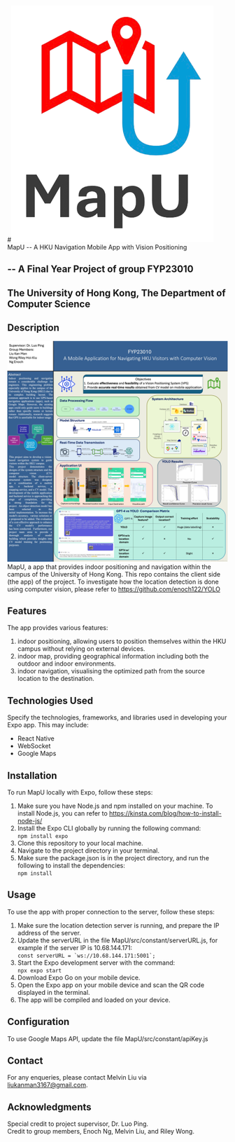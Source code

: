 #![Logo](MapU/assets/favicon.png) MapU -- A HKU Navigation Mobile App with Vision Positioning
## -- A Final Year Project of group FYP23010
## The University of Hong Kong, The Department of Computer Science

## Description
![Poster](MapU/project_info_assets/fyp23010_poster.jpeg)
MapU, a app that provides indoor positioning and navigation within the campus of the University of Hong Kong. This repo contains the client side (the app) of the project. To investigate how the location detection is done using computer vision, please refer to https://github.com/enoch122/YOLO



## Features

The app provides various features:
1. indoor positioning, allowing users to position themselves within the HKU campus without relying on external devices.
2. indoor map, providing geographical information including both the outdoor and indoor environments.
2. indoor navigation, visualising the optimized path from the source location to the destination.


## Technologies Used

Specify the technologies, frameworks, and libraries used in developing your Expo app. This may include:

- React Native
- WebSocket
- Google Maps


## Installation

To run MapU locally with Expo, follow these steps:

1. Make sure you have Node.js and npm installed on your machine. To install Node.js, you can refer to https://kinsta.com/blog/how-to-install-node-js/ 
2. Install the Expo CLI globally by running the following command:\
   ```npm install expo```
3. Clone this repository to your local machine.
4. Navigate to the project directory in your terminal.
5. Make sure the package.json is in the project directory, and run the following to install the dependencies:\
   ```npm install```


## Usage

To use the app with proper connection to the server, follow these steps:

1. Make sure the location detection server is running, and prepare the IP address of the server.
2. Update the serverURL in the file MapU/src/constant/serverURL.js, for example if the server IP is 10.68.144.171:\
  ```const serverURL = `ws://10.68.144.171:5001`;```
3. Start the Expo development server with the command:\
  ```npx expo start```
5. Download Expo Go on your mobile device.
6. Open the Expo app on your mobile device and scan the QR code displayed in the terminal.
7. The app will be compiled and loaded on your device.


## Configuration

To use Google Maps API, update the file MapU/src/constant/apiKey.js


## Contact

For any enqueries, please contact Melvin Liu via liukanman3167@gmail.com.


## Acknowledgments

Special credit to project supervisor, Dr. Luo Ping.\
Credit to group members, Enoch Ng, Melvin Liu, and Riley Wong.

